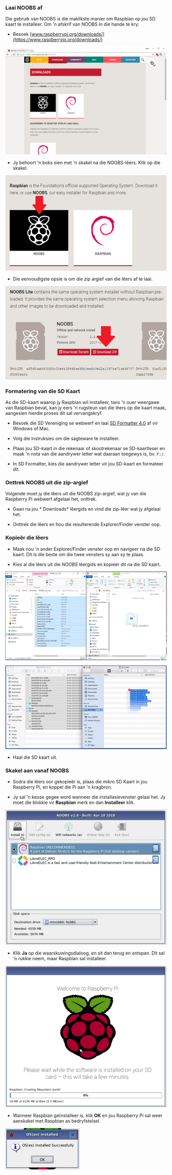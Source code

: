 ### Laai NOOBS af

Die gebruik van NOOBS is die maklikste manier om Raspbian op jou SD kaart te installeer. Om 'n afskrif van NOOBS in die hande te kry:

+ Besoek [www.raspberrypi.org/downloads/](https://www.raspberrypi.org/downloads/)

![Aflaai bladsy](images/downloads-page.png)

+ Jy behoort 'n boks sien met 'n skakel na die NOOBS-lêers. Klik op die skakel.

![Klik op NOOBS](images/click-noobs.png)

+ Die eenvoudigste opsie is om die zip argief van die lêers af te laai.

![Laai zip af](images/download-zip.png)

### Formatering van die SD Kaart

As die SD-kaart waarop jy Raspbian wil installeer, tans 'n ouer weergawe van Raspbian bevat, kan jy eers 'n rugsteun van die lêers op die kaart maak, aangesien hierdie proses dit sal vervangskryf.

+ Besoek die SD Vereniging se webwerf en laai [SD Formatter 4.0](https://www.sdcard.org/downloads/formatter_4/index.html) af vir Windows of Mac.

+ Volg die instruksies om die sagteware te installeer.

+ Plaas jou SD-kaart in die rekenaar of skootrekenaar se SD-kaartleser en maak 'n nota van die aandrywer letter wat daaraan toegewys is, bv. `F:/`.

+ In SD Formatter, kies die aandrywer letter vir jou SD-kaart en formateer dit.

### Onttrek NOOBS uit die zip-argief

Volgende moet jy die lêers uit die NOOBS zip-argief, wat jy van die Raspberry Pi webwerf afgelaai het, onttrek.

+ Gaan na jou * Downloads* lêergids en vind die zip-lêer wat jy afgelaai het.

+ Onttrek die lêers en hou die resulterende Explorer/Finder venster oop.

### Kopieër die lêers

+ Maak nou 'n ander Explorer/Finder venster oop en navigeer na die SD kaart. Dit is die beste om die twee vensters sy aan sy te plaas.

+ Kies al die lêers uit die *NOOBS* lêergids en kopieër dit na die SD kaart.

![windows kopie](images/copy3.png)

![macOS kopie](images/macos_copy.png)

+ Haal die SD kaart uit.

### Skakel aan vanaf NOOBS

+ Sodra die lêers oor gekopieër is, plaas die mikro SD Kaart in jou Raspberry Pi, en koppel die Pi aan 'n kragbron.

+ Jy sal 'n keuse gegee word wanneer die installasievenster gelaai het. Jy moet die blokkie vir **Raspbian** merk en dan **Installeer** klik.

![installeer](images/install.png)

+ Klik **Ja** op die waarskuwingsdialoog, en sit dan terug en ontspan. Dit sal 'n rukkie neem, maar Raspbian sal installeer.

![besig om te installeer](images/installing.png)

+ Wanneer Raspbian geïnstalleer is, klik **OK** en jou Raspberry Pi sal weer aanskakel met Raspbian as bedryfstelsel.

![geïnstalleer](images/installed.png)